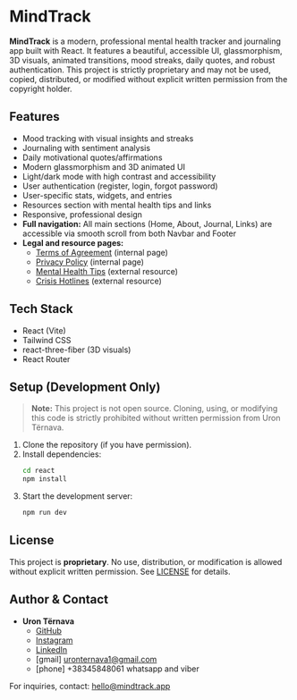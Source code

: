 # MindTrack

**MindTrack** is a modern, professional mental health tracker and journaling app built with React. It features a beautiful, accessible UI, glassmorphism, 3D visuals, animated transitions, mood streaks, daily quotes, and robust authentication. This project is strictly proprietary and may not be used, copied, distributed, or modified without explicit written permission from the copyright holder.

## Features
- Mood tracking with visual insights and streaks
- Journaling with sentiment analysis
- Daily motivational quotes/affirmations
- Modern glassmorphism and 3D animated UI
- Light/dark mode with high contrast and accessibility
- User authentication (register, login, forgot password)
- User-specific stats, widgets, and entries
- Resources section with mental health tips and links
- Responsive, professional design
- **Full navigation:** All main sections (Home, About, Journal, Links) are accessible via smooth scroll from both Navbar and Footer
- **Legal and resource pages:**
  - [Terms of Agreement](/terms) (internal page)
  - [Privacy Policy](/policy) (internal page)
  - [Mental Health Tips](https://mhanational.org/) (external resource)
  - [Crisis Hotlines](https://www.crisistextline.org/) (external resource)

## Tech Stack
- React (Vite)
- Tailwind CSS
- react-three-fiber (3D visuals)
- React Router

## Setup (Development Only)
> **Note:** This project is not open source. Cloning, using, or modifying this code is strictly prohibited without written permission from Uron Tërnava.

1. Clone the repository (if you have permission).
2. Install dependencies:
   ```bash
   cd react
   npm install
   ```
3. Start the development server:
   ```bash
   npm run dev
   ```

## License
This project is **proprietary**. No use, distribution, or modification is allowed without explicit written permission. See [LICENSE](../LICENSE) for details.

## Author & Contact
- **Uron Tërnava**
  - [GitHub](https://github.com/UronTernava)
  - [Instagram](https://www.instagram.com/u.ternava)
  - [LinkedIn](https://www.linkedin.com/in/uron-ternava-806350304/)
  - [gmail] uronternava1@gmail.com
  - [phone] +38345848061 whatsapp and viber

For inquiries, contact: hello@mindtrack.app
